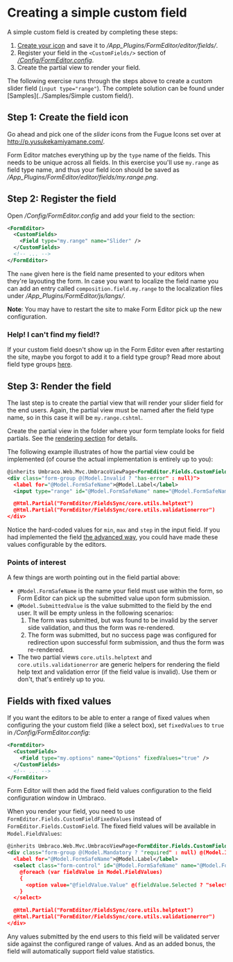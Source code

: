 # Creating a simple custom field
A simple custom field is created by completing these steps:

1. [Create your icon](extend_field.md) and save it to */App_Plugins/FormEditor/editor/fields/*.
2. Register your field in the `<CustomFields/>` section of [*/Config/FormEditor.config*](../Source/Umbraco/Config/FormEditor.config).
3. Create the partial view to render your field.

The following exercise runs through the steps above to create a custom slider field (`input type="range"`). The complete solution can be found under [Samples](../Samples/Simple custom field/).

## Step 1: Create the field icon
Go ahead and pick one of the *slider* icons from the Fugue Icons set over at http://p.yusukekamiyamane.com/. 

Form Editor matches everything up by the `type` name of the fields. This needs to be unique across all fields. In this exercise you'll use `my.range` as field type name, and thus your field icon should be saved as */App_Plugins/FormEditor/editor/fields/my.range.png*.

## Step 2: Register the field
Open */Config/FormEditor.config* and add your field to the <CustomFields/> section:
```xml
<FormEditor>
  <CustomFields>
    <Field type="my.range" name="Slider" />
  </CustomFields>
  <!-- ... -->
</FormEditor>
```

The `name` given here is the field name presented to your editors when they're layouting the form. In case you want to localize the field name you can add an entry called `composition.field.my.range` to the localization files under */App_Plugins/FormEditor/js/langs/*.

**Note**: You may have to restart the site to make Form Editor pick up the new configuration.

### Help! I can't find my field!?
If your custom field doesn't show up in the Form Editor even after restarting the site, maybe you forgot to add it to a field type group? Read more about field type groups [here](install.md).

## Step 3: Render the field
The last step is to create the partial view that will render your slider field for the end users. Again, the partial view must be named after the field type name, so in this case it will be `my.range.cshtml`.

Create the partial view in the folder where your form template looks for field partials. See the [rendering section](render.md) for details.

The following example illustrates of how the partial view could be implemented (of course the actual implementation is entirely up to you):

```xml
@inherits Umbraco.Web.Mvc.UmbracoViewPage<FormEditor.Fields.CustomField>
<div class="form-group @(Model.Invalid ? "has-error" : null)">
  <label for="@Model.FormSafeName">@Model.Label</label>
  <input type="range" id="@Model.FormSafeName" name="@Model.FormSafeName" value="@Model.SubmittedValue" min="0" max="100" step="10" @(Model.Mandatory ? "required" : null) />

  @Html.Partial("FormEditor/FieldsSync/core.utils.helptext")
  @Html.Partial("FormEditor/FieldsSync/core.utils.validationerror")
</div>
```

Notice the hard-coded values for `min`, `max` and `step` in the input field. If you had implemented the field [the advanced way](extend_field_advanced.md), you could have made these values configurable by the editors.

### Points of interest
A few things are worth pointing out in the field partial above:
* `@Model.FormSafeName` is the name your field must use within the form, so Form Editor can pick up the submitted value upon form submission.
* `@Model.SubmittedValue` is the value submitted to the field by the end user. It will be empty unless in the following scenarios:
    1. The form was submitted, but was found to be invalid by the server side validation, and thus the form was re-rendered.
    2. The form was submitted, but no success page was configured for redirection upon successful form submission, and thus the form was re-rendered.
* The two partial views `core.utils.helptext` and `core.utils.validationerror` are generic helpers for rendering the field help text and validation error (if the field value is invalid). Use them or don't, that's entirely up to you.

## Fields with fixed values
If you want the editors to be able to enter a range of fixed values when configuring the your custom field (like a select box), set `fixedValues` to `true` in */Config/FormEditor.config*:

```xml
<FormEditor>
  <CustomFields>
    <Field type="my.options" name="Options" fixedValues="true" />
  </CustomFields>
  <!-- ... -->
</FormEditor>
```

Form Editor will then add the fixed field values configuration to the field configuration window in Umbraco. 

When you render your field, you need to use `FormEditor.Fields.CustomFieldFixedValues` instead of `FormEditor.Fields.CustomField`. The fixed field values will be available in `Model.FieldValues`:

```xml
@inherits Umbraco.Web.Mvc.UmbracoViewPage<FormEditor.Fields.CustomFieldFixedValues>
<div class="form-group @(Model.Mandatory ? "required" : null) @(Model.Invalid ? "has-error" : null)">
  <label for="@Model.FormSafeName">@Model.Label</label>
  <select class="form-control" id="@Model.FormSafeName" name="@Model.FormSafeName" @(Model.Mandatory ? "required" : null)>
    @foreach (var fieldValue in Model.FieldValues)
    {
      <option value="@fieldValue.Value" @(fieldValue.Selected ? "selected" : "")>@fieldValue.Value</option>
    }
  </select>

  @Html.Partial("FormEditor/FieldsSync/core.utils.helptext")
  @Html.Partial("FormEditor/FieldsSync/core.utils.validationerror")
</div>
```

Any values submitted by the end users to this field will be validated server side against the configured range of values. And as an added bonus, the field will automatically support field value statistics.
